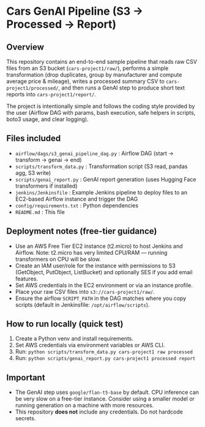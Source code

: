 # Cars GenAI Pipeline (S3 -> Processed -> Report)

## Overview
This repository contains an end-to-end sample pipeline that reads raw CSV files from an S3 bucket (`cars-project1/raw/`),
performs a simple transformation (drop duplicates, group by manufacturer and compute average price & mileage), writes a
processed summary CSV to `cars-project1/processed/`, and then runs a GenAI step to produce short text reports into
`cars-project1/report/`.

The project is intentionally simple and follows the coding style provided by the user (Airflow DAG with params, bash execution,
safe helpers in scripts, boto3 usage, and clear logging).

## Files included
- `airflow/dags/s3_genai_pipeline_dag.py` : Airflow DAG (start -> transform -> genai -> end)
- `scripts/transform_data.py` : Transformation script (S3 read, pandas agg, S3 write)
- `scripts/genai_report.py` : GenAI report generation (uses Hugging Face transformers if installed)
- `jenkins/Jenkinsfile` : Example Jenkins pipeline to deploy files to an EC2-based Airflow instance and trigger the DAG
- `config/requirements.txt` : Python dependencies
- `README.md` : This file

## Deployment notes (free-tier guidance)
- Use an AWS Free Tier EC2 instance (t2.micro) to host Jenkins and Airflow. Note: t2.micro has very limited CPU/RAM — running transformers on CPU will be slow.
- Create an IAM user/role for the instance with permissions to S3 (GetObject, PutObject, ListBucket) and optionally SES if you add email features.
- Set AWS credentials in the EC2 environment or via an instance profile.
- Place your raw CSV files into `s3://cars-project1/raw/`.
- Ensure the airflow `SCRIPT_PATH` in the DAG matches where you copy scripts (default in Jenkinsfile: `/opt/airflow/scripts`).

## How to run locally (quick test)
1. Create a Python venv and install requirements.
2. Set AWS credentials via environment variables or AWS CLI.
3. Run: `python scripts/transform_data.py cars-project1 raw processed`
4. Run: `python scripts/genai_report.py cars-project1 processed report`

## Important
- The GenAI step uses `google/flan-t5-base` by default. CPU inference can be very slow on a free-tier instance. Consider using a smaller model or running generation on a machine with more resources.
- This repository **does not** include any credentials. Do not hardcode secrets.
